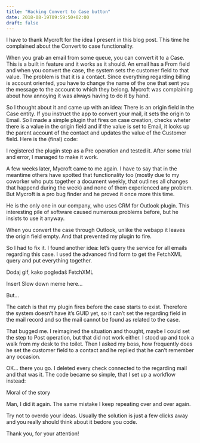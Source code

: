 ```yaml
---
title: "Hacking Convert to Case button"
date: 2018-08-19T09:59:50+02:00
draft: false
---
```




I have to thank Mycroft for the idea I present in this blog post. This time he complained about the Convert to case functionality.

When you grab an email from some queue, you can convert it to a Case. This is a built in feature and it works as it should. An email has a From field and when you convert the case, the system sets the customer field to that value. The problem is that it is a contact. Since everything regarding billing is account oriented, you have to change the name of the one that sent you the message to the account to which they belong. Mycroft was complaining about how annoying it was always having to do it by hand.



So I thought about it and came up with an idea: There is an origin field in the Case entity. If you instruct the app to convert your mail, it sets the origin to Email. So I made a simple plugin that fires on case creation, checks wheter there is a value in the origin field and if the value is set to Email, it looks up the parent account of the contact and updates the value of the Customer field. Here is the (final) code:



I registered the plugin step as a Pre operation and tested it. After some trial and error, I managed to make it work.



A few weeks later, Mycroft came to me again. I have to say that in the meantime others have spotted that functionality too (mostly due to my coworker who puts together a document weekly, that outlines all changes that happend during the week) and none of them experienced any problem. But Mycroft is a pro bug finder and he proved it once more this time.



He is the only one in our company, who uses CRM for Outlook plugin. This interesting pile of software caused numerous problems before, but he insists to use it anyway.



When you convert the case through Outlook, unlike the webapp it leaves the origin field empty. And that prevented my plugin to fire.



So I had to fix it. I found another idea: let’s query the service for all emails regarding this case. I used the advanced find form to get the FetchXML query and put everything together.



Dodaj gif, kako pogledaš FetchXML



Insert Slow down meme here...



But...



The catch is that my plugin fires before the case starts to exist. Therefore the system doesn’t have it’s GUID yet, so it can’t set the regarding field in the mail record and so the mail cannot be found as related to the case.



That bugged me. I reimagined the situation and thought, maybe I could set the step to Post operation, but that did not work either. I stood up and took a walk from my desk to the toilet. Then I asked my boss, how frequently does he set the customer field to a contact and he replied that he can’t remember any occasion.



OK... there you go. I deleted every check connected to the regarding mail and that was it. The code became so simple, that I set up a workflow instead:



Moral of the story

Man, I did it again. The same mistake I keep repeating over and over again.

Try not to overdo your ideas. Usually the solution is just a few clicks away and you really should think about it bedore you code.

Thank you, for your attention!